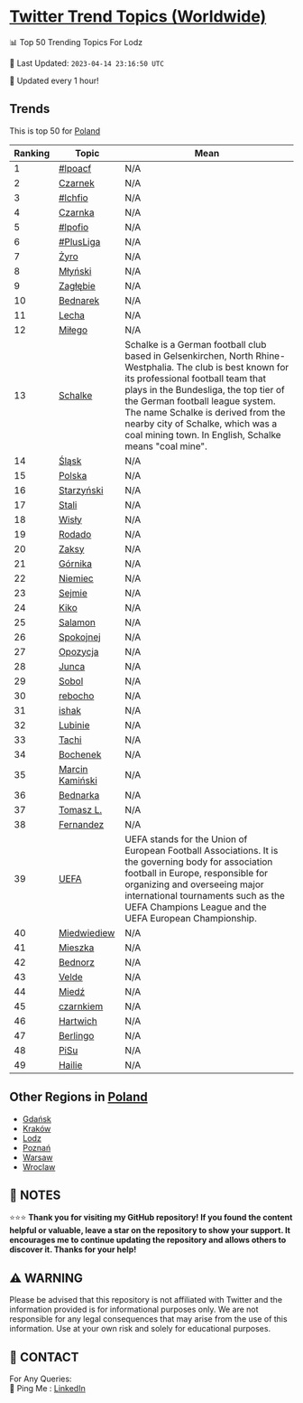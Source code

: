 [Twitter Trend Topics (Worldwide)](https://github.com/ErcinDedeoglu/Twitter-Trend-Topics)
==========


📊 Top 50 Trending Topics For Lodz

📆 Last Updated: `2023-04-14 23:16:50 UTC`

🔧 Updated every 1 hour!


## Trends

This is top 50 for [Poland](</Poland>)

| Ranking | Topic | Mean |
| ------- | ------------ | ------------ |
| 1 | [#lpoacf](http://twitter.com/search?q=%23lpoacf) | N/A |
| 2 | [Czarnek](http://twitter.com/search?q=Czarnek) | N/A |
| 3 | [#lchfio](http://twitter.com/search?q=%23lchfio) | N/A |
| 4 | [Czarnka](http://twitter.com/search?q=Czarnka) | N/A |
| 5 | [#lpofio](http://twitter.com/search?q=%23lpofio) | N/A |
| 6 | [#PlusLiga](http://twitter.com/search?q=%23PlusLiga) | N/A |
| 7 | [Żyro](http://twitter.com/search?q=%c5%bbyro) | N/A |
| 8 | [Młyński](http://twitter.com/search?q=M%c5%82y%c5%84ski) | N/A |
| 9 | [Zagłębie](http://twitter.com/search?q=Zag%c5%82%c4%99bie) | N/A |
| 10 | [Bednarek](http://twitter.com/search?q=Bednarek) | N/A |
| 11 | [Lecha](http://twitter.com/search?q=Lecha) | N/A |
| 12 | [Miłego](http://twitter.com/search?q=Mi%c5%82ego) | N/A |
| 13 | [Schalke](http://twitter.com/search?q=Schalke) | Schalke is a German football club based in Gelsenkirchen, North Rhine-Westphalia. The club is best known for its professional football team that plays in the Bundesliga, the top tier of the German football league system. The name Schalke is derived from the nearby city of Schalke, which was a coal mining town. In English, Schalke means "coal mine". |
| 14 | [Śląsk](http://twitter.com/search?q=%c5%9al%c4%85sk) | N/A |
| 15 | [Polska](http://twitter.com/search?q=Polska) | N/A |
| 16 | [Starzyński](http://twitter.com/search?q=Starzy%c5%84ski) | N/A |
| 17 | [Stali](http://twitter.com/search?q=Stali) | N/A |
| 18 | [Wisły](http://twitter.com/search?q=Wis%c5%82y) | N/A |
| 19 | [Rodado](http://twitter.com/search?q=Rodado) | N/A |
| 20 | [Zaksy](http://twitter.com/search?q=Zaksy) | N/A |
| 21 | [Górnika](http://twitter.com/search?q=G%c3%b3rnika) | N/A |
| 22 | [Niemiec](http://twitter.com/search?q=Niemiec) | N/A |
| 23 | [Sejmie](http://twitter.com/search?q=Sejmie) | N/A |
| 24 | [Kiko](http://twitter.com/search?q=Kiko) | N/A |
| 25 | [Salamon](http://twitter.com/search?q=Salamon) | N/A |
| 26 | [Spokojnej](http://twitter.com/search?q=Spokojnej) | N/A |
| 27 | [Opozycja](http://twitter.com/search?q=Opozycja) | N/A |
| 28 | [Junca](http://twitter.com/search?q=Junca) | N/A |
| 29 | [Sobol](http://twitter.com/search?q=Sobol) | N/A |
| 30 | [rebocho](http://twitter.com/search?q=rebocho) | N/A |
| 31 | [ishak](http://twitter.com/search?q=ishak) | N/A |
| 32 | [Lubinie](http://twitter.com/search?q=Lubinie) | N/A |
| 33 | [Tachi](http://twitter.com/search?q=Tachi) | N/A |
| 34 | [Bochenek](http://twitter.com/search?q=Bochenek) | N/A |
| 35 | [Marcin Kamiński](http://twitter.com/search?q=Marcin+Kami%c5%84ski) | N/A |
| 36 | [Bednarka](http://twitter.com/search?q=Bednarka) | N/A |
| 37 | [Tomasz L.](http://twitter.com/search?q=Tomasz+L.) | N/A |
| 38 | [Fernandez](http://twitter.com/search?q=Fernandez) | N/A |
| 39 | [UEFA](http://twitter.com/search?q=UEFA) | UEFA stands for the Union of European Football Associations. It is the governing body for association football in Europe, responsible for organizing and overseeing major international tournaments such as the UEFA Champions League and the UEFA European Championship. |
| 40 | [Miedwiediew](http://twitter.com/search?q=Miedwiediew) | N/A |
| 41 | [Mieszka](http://twitter.com/search?q=Mieszka) | N/A |
| 42 | [Bednorz](http://twitter.com/search?q=Bednorz) | N/A |
| 43 | [Velde](http://twitter.com/search?q=Velde) | N/A |
| 44 | [Miedź](http://twitter.com/search?q=Mied%c5%ba) | N/A |
| 45 | [czarnkiem](http://twitter.com/search?q=czarnkiem) | N/A |
| 46 | [Hartwich](http://twitter.com/search?q=Hartwich) | N/A |
| 47 | [Berlingo](http://twitter.com/search?q=Berlingo) | N/A |
| 48 | [PiSu](http://twitter.com/search?q=PiSu) | N/A |
| 49 | [Hailie](http://twitter.com/search?q=Hailie) | N/A |



## Other Regions in [Poland](</Poland>)

* [Gdańsk](</Poland/Gdańsk.md>)
* [Kraków](</Poland/Kraków.md>)
* [Lodz](</Poland/Lodz.md>)
* [Poznań](</Poland/Poznań.md>)
* [Warsaw](</Poland/Warsaw.md>)
* [Wroclaw](</Poland/Wroclaw.md>)



## 📝 NOTES

⭐⭐⭐ **Thank you for visiting my GitHub repository! If you found the content helpful or valuable, leave a star on the repository to show your support. It encourages me to continue updating the repository and allows others to discover it. Thanks for your help!**


## ⚠️ WARNING

Please be advised that this repository is not affiliated with Twitter and the information provided is for informational purposes only. We are not responsible for any legal consequences that may arise from the use of this information. Use at your own risk and solely for educational purposes.


## 📨 CONTACT

 For Any Queries:  
            🏓 Ping Me : [LinkedIn](https://www.linkedin.com/in/ercindedeoglu/)
